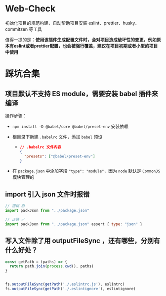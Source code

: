# Web-Check

初始化项目的规范构建，自动帮助项目安装 eslint、prettier、husky、commitzen 等工具

值得一提的是：**使用该插件生成配置文件时，会对项目造成破坏性的变更，例如原本有eslint或者prettier配置，也会被强行覆盖，建议在项目初期或者小型的项目中使用**



# 踩坑合集

## 项目默认不支持 ES module，需要安装 babel 插件来编译

操作步骤：

- `npm install -D @babel/core @babel/preset-env`   安装依赖

- 根目录下新建 `.babelrc` 文件，添加 `babel` 预设

  - ```json
    // .babelrc 文件内容
    {
      "presets": ["@babel/preset-env"]
    }
    ```

- 在 `package.json` 中添加字段 `"type": "module"`，因为 `node` 默认是 `CommonJS` 模块管理的



## import 引入 json 文件时报错

```js
// 错误 ❎
import packJson from "../package.json"

// 正确 ✅
import packJson from "../package.json" assert { type: "json" }
```



## 写入文件除了用 outputFileSync ，还有哪些，分别有什么好处？

```js
const getPath = (paths) => {
  return path.join(process.cwd(), paths)
}


fs.outputFileSync(getPath('./.eslintrc.js'), eslintrc)
fs.outputFileSync(getPath('./.eslintignore'), eslintignore)
```

